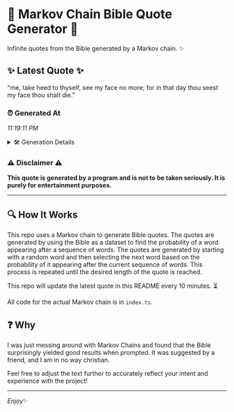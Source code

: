# 📖 Markov Chain Bible Quote Generator 📖

Infinite quotes from the Bible generated by a Markov chain. ✨

## ✨ Latest Quote ✨
"me, take heed to thyself, see my face no more; for in that day thou seest my face thou shalt die."

### ⏰ Generated At
*11:19:11 PM*

<details>
    <summary>🛠️ Generation Details</summary>
    <p>
        <strong>🌱 Seed:</strong> me,<br>
        <strong>🔄 Iterations:</strong> 20<br>
        <strong>📜 Context History:</strong><br>[ me, ]: take<br>[ me,, take ]: heed<br>[ me,, take, heed ]: to<br>[ me,, take, heed, to ]: thyself,<br>[ me,, take, heed, to, thyself, ]: see<br>[ me,, take, heed, to, thyself,, see ]: my<br>[ take, heed, to, thyself,, see, my ]: face<br>[ heed, to, thyself,, see, my, face ]: no<br>[ to, thyself,, see, my, face, no ]: more;<br>[ thyself,, see, my, face, no, more; ]: for<br>[ see, my, face, no, more;, for ]: in<br>[ my, face, no, more;, for, in ]: that<br>[ face, no, more;, for, in, that ]: day<br>[ no, more;, for, in, that, day ]: thou<br>[ more;, for, in, that, day, thou ]: seest<br>[ for, in, that, day, thou, seest ]: my<br>[ in, that, day, thou, seest, my ]: face<br>[ that, day, thou, seest, my, face ]: thou<br>[ day, thou, seest, my, face, thou ]: shalt<br>[ thou, seest, my, face, thou, shalt ]: die.<br>
    </p>
</details>

### ⚠️ Disclaimer ⚠️
**This quote is generated by a program and is not to be taken seriously. It is purely for entertainment purposes.**

---

## 🔍 How It Works

This repo uses a Markov chain to generate Bible quotes. The quotes are generated by using the Bible as a dataset to find the probability of a word appearing after a sequence of words. The quotes are generated by starting with a random word and then selecting the next word based on the probability of it appearing after the current sequence of words. This process is repeated until the desired length of the quote is reached.

This repo will update the latest quote in this README every 10 minutes. ⏳

All code for the actual Markov chain is in `index.ts`.

## ❓ Why

I was just messing around with Markov Chains and found that the Bible surprisingly yielded good results when prompted. 
It was suggested by a friend, and I am in no way christian.

Feel free to adjust the text further to accurately reflect your intent and experience with the project!

---

*Enjoy*✨
